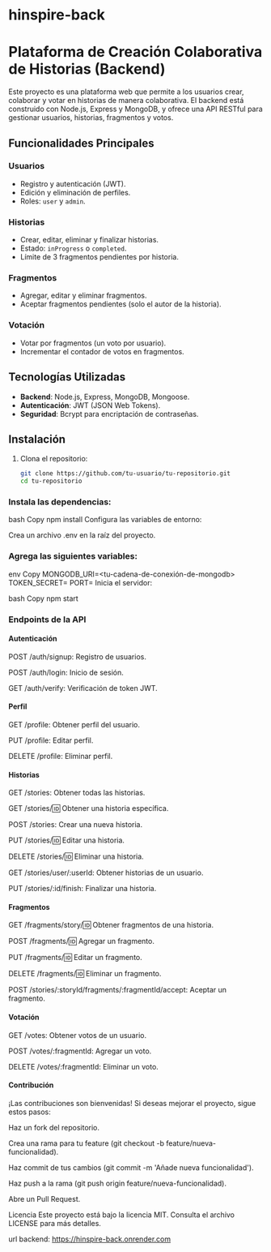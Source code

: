 # hinspire-back

# Plataforma de Creación Colaborativa de Historias (Backend)

Este proyecto es una plataforma web que permite a los usuarios crear, colaborar y votar en historias de manera colaborativa. El backend está construido con Node.js, Express y MongoDB, y ofrece una API RESTful para gestionar usuarios, historias, fragmentos y votos.

## **Funcionalidades Principales**

### **Usuarios**
- Registro y autenticación (JWT).
- Edición y eliminación de perfiles.
- Roles: `user` y `admin`.

### **Historias**
- Crear, editar, eliminar y finalizar historias.
- Estado: `inProgress` o `completed`.
- Límite de 3 fragmentos pendientes por historia.

### **Fragmentos**
- Agregar, editar y eliminar fragmentos.
- Aceptar fragmentos pendientes (solo el autor de la historia).

### **Votación**
- Votar por fragmentos (un voto por usuario).
- Incrementar el contador de votos en fragmentos.

## **Tecnologías Utilizadas**
- **Backend**: Node.js, Express, MongoDB, Mongoose.
- **Autenticación**: JWT (JSON Web Tokens).
- **Seguridad**: Bcrypt para encriptación de contraseñas.

## **Instalación**

1. Clona el repositorio:
   ```bash
   git clone https://github.com/tu-usuario/tu-repositorio.git
   cd tu-repositorio
   ```
### Instala las dependencias:

bash
Copy
npm install
Configura las variables de entorno:

Crea un archivo .env en la raíz del proyecto.

### Agrega las siguientes variables:

env
Copy
MONGODB_URI=<tu-cadena-de-conexión-de-mongodb>
TOKEN_SECRET=<tu-clave-secreta-para-jwt>
PORT=<puerto-del-servidor>
Inicia el servidor:

bash
Copy
npm start
### Endpoints de la API
#### Autenticación
POST /auth/signup: Registro de usuarios.

POST /auth/login: Inicio de sesión.

GET /auth/verify: Verificación de token JWT.

#### Perfil
GET /profile: Obtener perfil del usuario.

PUT /profile: Editar perfil.

DELETE /profile: Eliminar perfil.

#### Historias
GET /stories: Obtener todas las historias.

GET /stories/:id: Obtener una historia específica.

POST /stories: Crear una nueva historia.

PUT /stories/:id: Editar una historia.

DELETE /stories/:id: Eliminar una historia.

GET /stories/user/:userId: Obtener historias de un usuario.

PUT /stories/:id/finish: Finalizar una historia.

#### Fragmentos
GET /fragments/story/:id: Obtener fragmentos de una historia.

POST /fragments/:id: Agregar un fragmento.

PUT /fragments/:id: Editar un fragmento.

DELETE /fragments/:id: Eliminar un fragmento.

POST /stories/:storyId/fragments/:fragmentId/accept: Aceptar un fragmento.

#### Votación
GET /votes: Obtener votos de un usuario.

POST /votes/:fragmentId: Agregar un voto.

DELETE /votes/:fragmentId: Eliminar un voto.

#### Contribución
¡Las contribuciones son bienvenidas! Si deseas mejorar el proyecto, sigue estos pasos:

Haz un fork del repositorio.

Crea una rama para tu feature (git checkout -b feature/nueva-funcionalidad).

Haz commit de tus cambios (git commit -m 'Añade nueva funcionalidad').

Haz push a la rama (git push origin feature/nueva-funcionalidad).

Abre un Pull Request.

Licencia
Este proyecto está bajo la licencia MIT. Consulta el archivo LICENSE para más detalles.

url backend: https://hinspire-back.onrender.com
